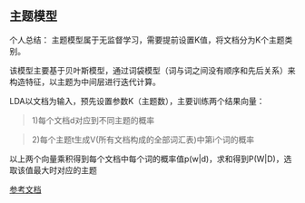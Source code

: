## 主题模型
个人总结：
  主题模型属于无监督学习，需要提前设置K值，将文档分为K个主题类别。
  
  该模型主要基于贝叶斯模型，通过词袋模型（词与词之间没有顺序和先后关系）来构造特征，以主题为中间层进行迭代计算。
  
  LDA以文档为输入，预先设置参数K（主题数），主要训练两个结果向量：
  > 1)每个文档d对应到不同主题的概率
  
  > 2)每个主题t生成V(所有文档构成的全部词汇表)中第i个词的概率
  
  以上两个向量乘积得到每个文档中每个词的概率值p(w|d)，求和得到P(W|D)，选取该值最大时对应的主题
  
  [参考文档](https://blog.csdn.net/qq_39422642/article/details/78730662)
